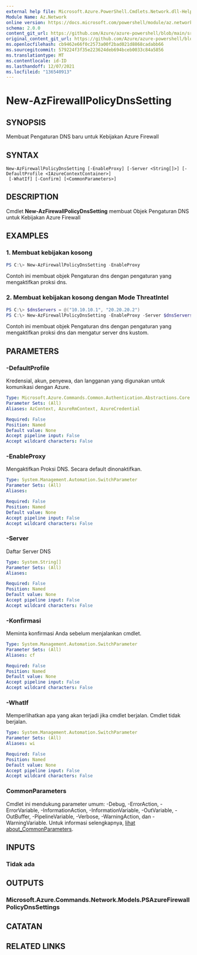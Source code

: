```yaml
---
external help file: Microsoft.Azure.PowerShell.Cmdlets.Network.dll-Help.xml
Module Name: Az.Network
online version: https://docs.microsoft.com/powershell/module/az.network/new-azfirewallpolicydnssetting
schema: 2.0.0
content_git_url: https://github.com/Azure/azure-powershell/blob/main/src/Network/Network/help/New-AzFirewallPolicyDnsSetting.md
original_content_git_url: https://github.com/Azure/azure-powershell/blob/main/src/Network/Network/help/New-AzFirewallPolicyDnsSetting.md
ms.openlocfilehash: cb9462e66f0c2573a00f2bad021d8868cadabb66
ms.sourcegitcommit: 579224f3f35e223624deb694bceb0033c84a5856
ms.translationtype: MT
ms.contentlocale: id-ID
ms.lasthandoff: 12/07/2021
ms.locfileid: "136540913"
---
```

# New-AzFirewallPolicyDnsSetting

## SYNOPSIS
Membuat Pengaturan DNS baru untuk Kebijakan Azure Firewall

## SYNTAX

```
New-AzFirewallPolicyDnsSetting [-EnableProxy] [-Server <String[]>] [-DefaultProfile <IAzureContextContainer>]
 [-WhatIf] [-Confirm] [<CommonParameters>]
```

## DESCRIPTION
Cmdlet **New-AzFirewallPolicyDnsSetting** membuat Objek Pengaturan DNS untuk Kebijakan Azure Firewall

## EXAMPLES

### 1. Membuat kebijakan kosong
```powershell
PS C:\> New-AzFirewallPolicyDnsSetting -EnableProxy
```

Contoh ini membuat objek Pengaturan dns dengan pengaturan yang mengaktifkan proksi dns.

### 2. Membuat kebijakan kosong dengan Mode ThreatIntel
```powershell
PS C:\> $dnsServers = @("10.10.10.1", "20.20.20.2")
PS C:\> New-AzFirewallPolicyDnsSetting -EnableProxy -Server $dnsServers
```

Contoh ini membuat objek Pengaturan dns dengan pengaturan yang mengaktifkan proksi dns dan mengatur server dns kustom.

## PARAMETERS

### -DefaultProfile
Kredensial, akun, penyewa, dan langganan yang digunakan untuk komunikasi dengan Azure.

```yaml
Type: Microsoft.Azure.Commands.Common.Authentication.Abstractions.Core.IAzureContextContainer
Parameter Sets: (All)
Aliases: AzContext, AzureRmContext, AzureCredential

Required: False
Position: Named
Default value: None
Accept pipeline input: False
Accept wildcard characters: False
```

### -EnableProxy
Mengaktifkan Proksi DNS.
Secara default dinonaktifkan.

```yaml
Type: System.Management.Automation.SwitchParameter
Parameter Sets: (All)
Aliases:

Required: False
Position: Named
Default value: None
Accept pipeline input: False
Accept wildcard characters: False
```

### -Server
Daftar Server DNS

```yaml
Type: System.String[]
Parameter Sets: (All)
Aliases:

Required: False
Position: Named
Default value: None
Accept pipeline input: False
Accept wildcard characters: False
```

### -Konfirmasi
Meminta konfirmasi Anda sebelum menjalankan cmdlet.

```yaml
Type: System.Management.Automation.SwitchParameter
Parameter Sets: (All)
Aliases: cf

Required: False
Position: Named
Default value: None
Accept pipeline input: False
Accept wildcard characters: False
```

### -WhatIf
Memperlihatkan apa yang akan terjadi jika cmdlet berjalan.
Cmdlet tidak berjalan.

```yaml
Type: System.Management.Automation.SwitchParameter
Parameter Sets: (All)
Aliases: wi

Required: False
Position: Named
Default value: None
Accept pipeline input: False
Accept wildcard characters: False
```

### CommonParameters
Cmdlet ini mendukung parameter umum: -Debug, -ErrorAction, -ErrorVariable, -InformationAction, -InformationVariable, -OutVariable, -OutBuffer, -PipelineVariable, -Verbose, -WarningAction, dan -WarningVariable. Untuk informasi selengkapnya, [lihat about_CommonParameters](http://go.microsoft.com/fwlink/?LinkID=113216).

## INPUTS

### Tidak ada

## OUTPUTS

### Microsoft.Azure.Commands.Network.Models.PSAzureFirewallPolicyDnsSettings

## CATATAN

## RELATED LINKS
